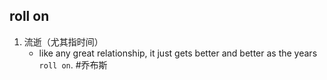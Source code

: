 ## roll on
1. 流逝（尤其指时间）
   * like any great relationship, it just gets better and better as the years `roll on`. #乔布斯 
